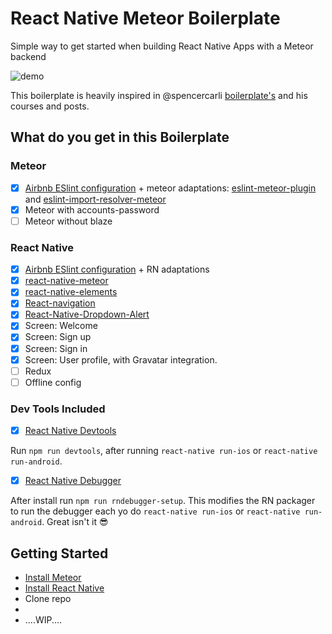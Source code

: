 # React Native Meteor Boilerplate
Simple way to get started when building React Native Apps with a Meteor backend

![demo](http://recordit.co/Z22oJh8gnE.gif)

This boilerplate is heavily inspired in @spencercarli [boilerplate's](https://github.com/spencercarli/react-native-meteor-boilerplate) and his courses and posts.

## What do you get in this Boilerplate

### Meteor
- [x] [Airbnb ESlint configuration](https://www.npmjs.com/package/eslint-config-airbnb) + meteor adaptations: [eslint-meteor-plugin](https://github.com/dferber90/eslint-plugin-meteor)  and [eslint-import-resolver-meteor](https://github.com/clayne11/eslint-import-resolver-meteor)
- [x] Meteor with accounts-password
- [ ] Meteor without blaze

### React Native
- [x] [Airbnb ESlint configuration](https://www.npmjs.com/package/eslint-config-airbnb) + RN adaptations
- [x] [react-native-meteor](https://github.com/inProgress-team/react-native-meteor)
- [x] [react-native-elements](https://github.com/react-native-training/react-native-elements)
- [x] [React-navigation](https://reactnavigation.org)
- [x] [React-Native-Dropdown-Alert](https://github.com/testshallpass/react-native-dropdownalert)
- [x] Screen: Welcome
- [x] Screen: Sign up
- [x] Screen: Sign in
- [x] Screen: User profile, with Gravatar integration.
- [ ] Redux
- [ ] Offline config

### Dev Tools Included
- [x] [React Native Devtools](https://github.com/facebook/react-devtools/blob/master/packages/react-devtools/README.md)

Run `npm run devtools`, after running `react-native run-ios` or `react-native run-android`.

- [x] [React Native Debugger](https://github.com/jhen0409/react-native-debugger)

After install run `npm run rndebugger-setup`. This modifies the RN packager to run the debugger each yo do `react-native run-ios` or `react-native run-android`. Great isn't it :sunglasses:


## Getting Started

- [Install Meteor](https://www.meteor.com/install)
- [Install React Native](https://facebook.github.io/react-native/docs/getting-started.html#content)
- Clone repo
-
- ....WIP....
